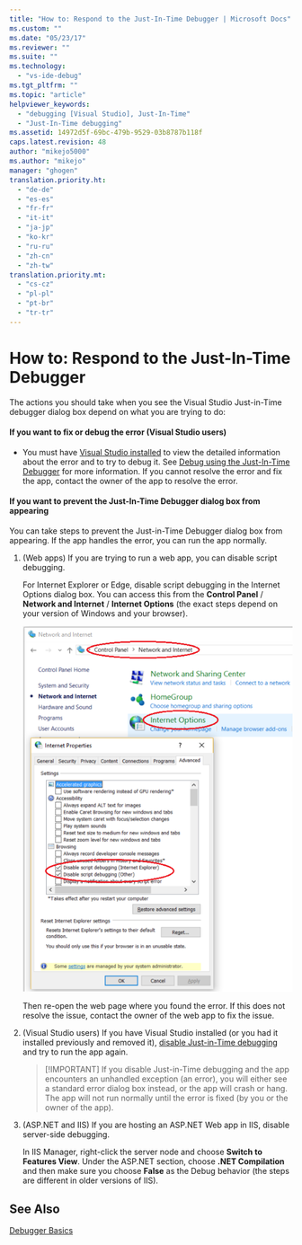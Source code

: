 ```yaml
---
title: "How to: Respond to the Just-In-Time Debugger | Microsoft Docs"
ms.custom: ""
ms.date: "05/23/17"
ms.reviewer: ""
ms.suite: ""
ms.technology: 
  - "vs-ide-debug"
ms.tgt_pltfrm: ""
ms.topic: "article"
helpviewer_keywords: 
  - "debugging [Visual Studio], Just-In-Time"
  - "Just-In-Time debugging"
ms.assetid: 14972d5f-69bc-479b-9529-03b8787b118f
caps.latest.revision: 48
author: "mikejo5000"
ms.author: "mikejo"
manager: "ghogen"
translation.priority.ht: 
  - "de-de"
  - "es-es"
  - "fr-fr"
  - "it-it"
  - "ja-jp"
  - "ko-kr"
  - "ru-ru"
  - "zh-cn"
  - "zh-tw"
translation.priority.mt: 
  - "cs-cz"
  - "pl-pl"
  - "pt-br"
  - "tr-tr"
---
```

# How to: Respond to the Just-In-Time Debugger

The actions you should take when you see the Visual Studio Just-in-Time debugger dialog box depend on what you are trying to do:

#### If you want to fix or debug the error (Visual Studio users)

- You must have [Visual Studio installed](https://www.microsoft.com/en-us/download/details.aspx?id=48146) to view the detailed information about the error and to try to debug it. See [Debug using the Just-In-Time Debugger](../debugger/debug-using-the-just-in-time-debugger.md) for more information. If you cannot resolve the error and fix the app, contact the owner of the app to resolve the error.

#### If you want to prevent the Just-In-Time Debugger dialog box from appearing

You can take steps to prevent the Just-in-Time Debugger dialog box from appearing. If the app handles the error, you can run the app normally.

1. (Web apps) If you are trying to run a web app, you can disable script debugging.

    For Internet Explorer or Edge, disable script debugging in the Internet Options dialog box. You can access this from the **Control Panel** / **Network and Internet** / **Internet Options** (the exact steps depend on your version of Windows and your browser).

    ![JITInternetOptions](../debugger/media/jitinternetoptions.png "JITInternetOptions")

    Then re-open the web page where you found the error. If this does not resolve the issue, contact the owner of the web app to fix the issue.

3. (Visual Studio users) If you have Visual Studio installed (or you had it installed previously and removed it), [disable Just-in-Time debugging](../debugger/debug-using-the-just-in-time-debugger.md) and try to run the app again.

    > [!IMPORTANT] If you disable Just-in-Time debugging and the app encounters an unhandled exception (an error), you will either see a standard error dialog box instead, or the app will crash or hang. The app will not run normally until the error is fixed (by you or the owner of the app).

2. (ASP.NET and IIS) If you are hosting an ASP.NET Web app in IIS, disable server-side debugging.

    In IIS Manager, right-click the server node and choose **Switch to Features View**. Under the ASP.NET section, choose **.NET Compilation** and then make sure you choose **False** as the Debug behavior (the steps are different in older versions of IIS).
  
## See Also    
 [Debugger Basics](../debugger/debugger-basics.md)   